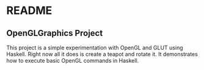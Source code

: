 README
======

OpenGLGraphics Project
----------------------

This project is a simple experimentation with OpenGL and GLUT using Haskell. Right now
all it does is create a teapot and rotate it. It demonstrates how to execute basic
OpenGL commands in Haskell.


